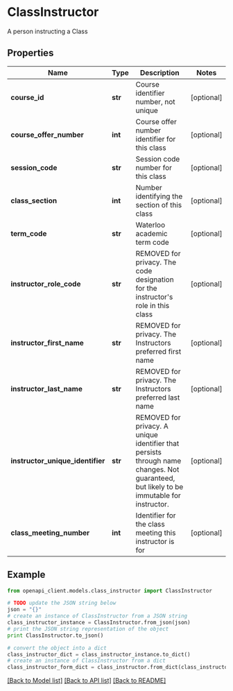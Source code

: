 # ClassInstructor

A person instructing a Class

## Properties

Name | Type | Description | Notes
------------ | ------------- | ------------- | -------------
**course_id** | **str** | Course identifier number, not unique | [optional] 
**course_offer_number** | **int** | Course offer number identifier for this class | [optional] 
**session_code** | **str** | Session code number for this class | [optional] 
**class_section** | **int** | Number identifying the section of this class | [optional] 
**term_code** | **str** | Waterloo academic term code | [optional] 
**instructor_role_code** | **str** | REMOVED for privacy. The code designation for the instructor&#39;s role in this class | [optional] 
**instructor_first_name** | **str** | REMOVED for privacy. The Instructors preferred first name | [optional] 
**instructor_last_name** | **str** | REMOVED for privacy. The Instructors preferred last name | [optional] 
**instructor_unique_identifier** | **str** | REMOVED for privacy. A unique identifier that persists through name changes. Not guaranteed, but likely to be immutable for instructor. | [optional] 
**class_meeting_number** | **int** | Identifier for the class meeting this instructor is for | [optional] 

## Example

```python
from openapi_client.models.class_instructor import ClassInstructor

# TODO update the JSON string below
json = "{}"
# create an instance of ClassInstructor from a JSON string
class_instructor_instance = ClassInstructor.from_json(json)
# print the JSON string representation of the object
print ClassInstructor.to_json()

# convert the object into a dict
class_instructor_dict = class_instructor_instance.to_dict()
# create an instance of ClassInstructor from a dict
class_instructor_form_dict = class_instructor.from_dict(class_instructor_dict)
```
[[Back to Model list]](../README.md#documentation-for-models) [[Back to API list]](../README.md#documentation-for-api-endpoints) [[Back to README]](../README.md)


